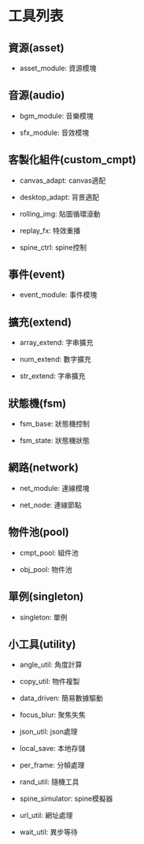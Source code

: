 # 工具列表

## 資源(asset)

- asset_module: 資源模塊

## 音源(audio)

- bgm_module: 音樂模塊

- sfx_module: 音效模塊

## 客製化組件(custom_cmpt)

- canvas_adapt: canvas適配

- desktop_adapt: 背景適配

- rolling_img: 貼圖循環滾動

- replay_fx: 特效重播

- spine_ctrl: spine控制

## 事件(event)

- event_module: 事件模塊

## 擴充(extend)

- array_extend: 字串擴充

- num_extend: 數字擴充

- str_extend: 字串擴充

## 狀態機(fsm)

- fsm_base: 狀態機控制

- fsm_state: 狀態機狀態

## 網路(network)

- net_module: 連線模塊

- net_node: 連線節點

## 物件池(pool)

- cmpt_pool: 組件池

- obj_pool: 物件池

## 單例(singleton)

- singleton: 單例

## 小工具(utility)

- angle_util: 角度計算

- copy_util: 物件複製

- data_driven: 簡易數據驅動

- focus_blur: 聚焦失焦

- json_util: json處理

- local_save: 本地存儲

- per_frame: 分幀處理

- rand_util: 隨機工具

- spine_simulator: spine模擬器

- url_util: 網址處理

- wait_util: 異步等待
